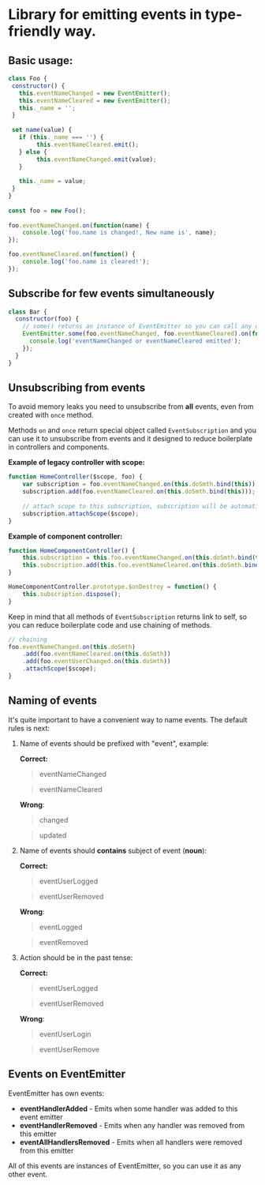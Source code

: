 # Library for emitting events in type-friendly way.
 
## Basic usage:
 
```js
class Foo {
 constructor() {
   this.eventNameChanged = new EventEmitter();
   this.eventNameCleared = new EventEmitter();
   this._name = '';
 }
 
 set name(value) {
   if (this._name === '') {
        this.eventNameCleared.emit();
   } else {
        this.eventNameChanged.emit(value);
   }
   
   this._name = value;
 }
}
 
const foo = new Foo();
 
foo.eventNameChanged.on(function(name) {
    console.log('foo.name is changed!, New name is', name);
});

foo.eventNameCleared.on(function() {
    console.log('foo.name is cleared!');
});
```
 
## Subscribe for few events simultaneously
 
```js
class Bar {
  constructor(foo) {
    // some() returns an instance of EventEmitter so you can call any of its methods
    EventEmitter.some(foo.eventNameChanged, foo.eventNameCleared).on(function () {
      console.log('eventNameChanged or eventNameCleared emitted');
    });
  }
}
```

## Unsubscribing from events

To avoid memory leaks you need to unsubscribe from **all** events, even from created with `once` method. 

Methods `on` and `once` return special object called `EventSubscription` and you can use it to unsubscribe from events 
and it designed to reduce boilerplate in controllers and components.
 
**Example of legacy controller with scope:**
```js
function HomeController($scope, foo) {
    var subscription = foo.eventNameChanged.on(this.doSmth.bind(this)); // this event returns subscription
    subscription.add(foo.eventNameCleared.on(this.doSmth.bind(this))); // add another event to existing subscription
    
    // attach scope to this subscription, subscription will be automaticaly disposed on scope $destroy event
    subscription.attachScope($scope); 
}
```

**Example of component controller:**
```js
function HomeComponentController() {
    this.subscription = this.foo.eventNameChanged.on(this.doSmth.bind(this)); // this event returns subscription
    this.subscription.add(this.foo.eventNameCleared.on(this.doSmth.bind(this))); // add another event to existing subscription
}

HomeComponentController.prototype.$onDestroy = function() {
    this.subscription.dispose();
}
```

Keep in mind that all methods of `EventSubscription` returns link to self, 
so you can reduce boilerplate code and use chaining of methods.

```js
// chaining
foo.eventNameChanged.on(this.doSmth)
    .add(foo.eventNameCleared.on(this.doSmth))
    .add(foo.eventUserChanged.on(this.doSmth))
    .attachScope($scope);
}
```

## Naming of events

It's quite important to have a convenient way to name events. The default rules is next: 

1. Name of events should be prefixed with "event", example:

    **Correct:** 
    > eventNameChanged
    
    > eventNameCleared
    
    **Wrong**:
    > changed
    
    > updated

2. Name of events should **contains** subject of event (**noun**):

    **Correct:** 
    > eventUserLogged
    
    > eventUserRemoved
    
    **Wrong**:
    > eventLogged
    
    > eventRemoved
    
3. Action should be in the past tense:

    **Correct:** 
    > eventUserLogged
    
    > eventUserRemoved
    
    **Wrong**:
    > eventUserLogin
    
    > eventUserRemove  


## Events on EventEmitter

EventEmitter has own events: 

* **eventHandlerAdded** - Emits when some handler was added to this event emitter
* **eventHandlerRemoved** - Emits when any handler was removed from this emitter
* **eventAllHandlersRemoved** - Emits when all handlers were removed from this emitter

All of this events are instances of EventEmitter, so you can use it as any other event.
